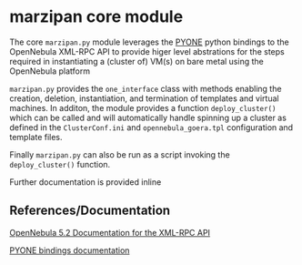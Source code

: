 # marzipan core module

The core `marzipan.py` module leverages the [PYONE]() python bindings to the OpenNebula XML-RPC API to provide higer level abstrations for the steps required in instantiating a (cluster of) VM(s) on bare metal using the OpenNebula platform

`marzipan.py` provides the `one_interface` class with methods enabling the creation, deletion, instantiation, and termination  of templates and virtual machines.
In additon, the module provides a function `deploy_cluster()` which can be called and will automatically handle spinning up a cluster as defined in the `ClusterConf.ini` and `opennebula_goera.tpl` configuration and template files.

Finally `marzipan.py` can also be run as a script invoking the `deploy_cluster()` function.

Further documentation is provided inline

## References/Documentation

[OpenNebula 5.2 Documentation for the XML-RPC API](http://docs.opennebula.io/5.2/integration/system_interfaces/api.html#actions-for-templates-management)

[PYONE bindings documentation](http://docs.opennebula.io/5.12/integration/system_interfaces/python.html)
